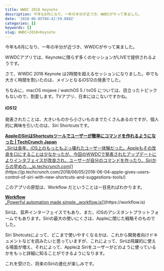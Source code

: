 ```yaml
---
title: WWDC 2018 Keynote
description: 今年も6月になり、一年の半分が近づき、WWDCがやって来ました。
date: '2018-06-05T04:42:59.088Z'
categories: []
keywords: []
slug: WWDC+2018+Keynote
---
```

今年も6月になり、一年の半分が近づき、WWDCがやって来ました。

WWDCアプリでは、Keynoteに限らず多くのセッションがLIVEで提供されるようです。

さて、WWDC 2018 Keynote は2時間を超えるセッションになりました。中でも大きく時間を割いたのは、メインとなるiOS12の発表でした。

ちなみに、macOS mojave / watchOS 5 / tvOS については、目立ったトピックもないので、割愛します。TVアプリ、日本にはこないですかね。

#### iOS12

発表されたことは、大きいものから小さいものまでたくさんあるのですが、個人的に興味を引いたのは、Siri Shortcutsです。

[**AppleのSiriはShortcutsツールでユーザーが簡単にコマンドを作れるようになった | TechCrunch Japan**  
_Siriは長年、iOS上のもっともぶっ壊れたユーザー体験だった。Appleもその改良を口にすることは少なかったが、今回のWWDCで発表されたアップデートによりインタフェイスが改良され、ユーザーが自分のコマンドを作ったり、Siriからの早めの…_jp.techcrunch.com](https://jp.techcrunch.com/2018/06/05/2018-06-04-apple-gives-users-control-of-siri-with-new-shortcuts-and-suggestions-tools/ "https://jp.techcrunch.com/2018/06/05/2018-06-04-apple-gives-users-control-of-siri-with-new-shortcuts-and-suggestions-tools/")[](https://jp.techcrunch.com/2018/06/05/2018-06-04-apple-gives-users-control-of-siri-with-new-shortcuts-and-suggestions-tools/)

このアプリの原型は、Workflow だということは一目見ればわかります。

[**Workflow**  
_Powerful automation made simple._workflow.is](https://workflow.is "https://workflow.is")[](https://workflow.is)

Siriは、音声インターフェイスでもあり、また、iOSのアシスタントプラットフォームでもあります。Siriの最大の使いにくさは、Appleに閉じた戦略そのものでした。

Siri Shotcutsによって、どこまで使いやすくなるかは、これから開発者向けドキュメントなどを読みたいと思っていますが、これによって、Siriは飛躍的に使える場面が増え、それによって、Appleは Siriをユーザーがどのように使っているかをもっと詳細に知ることができるようになります。

これを受けた、将来のSiriの進化が楽しみです。